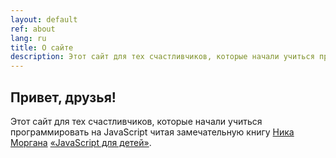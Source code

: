 ```yaml
---
layout: default
ref: about
lang: ru
title: О сайте
description: Этот сайт для тех счастливчиков, которые начали учиться программировать на JavaScript читая замечательную книгу Ника Моргана «JavaScript для детей»
---
```


## Привет, друзья!

Этот сайт для тех счастливчиков, которые начали учиться программировать на JavaScript читая замечательную книгу [Ника Моргана](https://github.com/skilldrick) [«JavaScript для детей»](https://www.mann-ivanov-ferber.ru/books/javascript-dlya-detej/).
